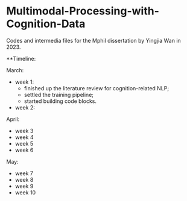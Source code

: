 # Multimodal-Processing-with-Cognition-Data
Codes and intermedia files for the Mphil dissertation by Yingjia Wan in 2023.

**Timeline:

March:
  * week 1: 
    - finished up the literature review for cognition-related NLP;
    - settled the training pipeline;
    - started building code blocks.
  * week 2:


April:
  * week 3
  * week 4
  * week 5
  * week 6

May:
  * week 7
  * week 8
  * week 9
  * week 10
